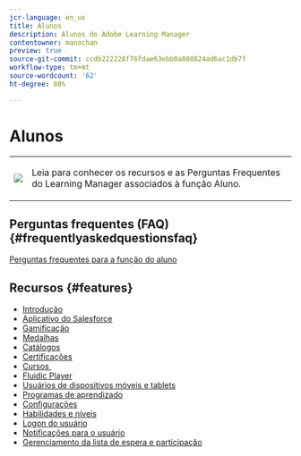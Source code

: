 ```yaml
---
jcr-language: en_us
title: Alunos
description: Alunos do Adobe Learning Manager
contentowner: manochan
preview: true
source-git-commit: ccdb222228f76fdae63ebb0a808824ad6ac1db7f
workflow-type: tm+mt
source-wordcount: '62'
ht-degree: 88%

---
```




# Alunos

<table> 
 <tbody>
  <tr> 
   <td><img src="assets/learner2.png"></td> 
   <td><p>Leia para conhecer os recursos e as Perguntas Frequentes do Learning Manager associados à função Aluno. </p></td> 
  </tr> 
 </tbody>
</table>

## Perguntas frequentes (FAQ) {#frequentlyaskedquestionsfaq}

[Perguntas frequentes para a função do aluno](learners/frequently-asked-questions-for-learners.md)

## Recursos {#features}

* [Introdução](learners/feature-summary/getting-started-learner.md)
* [Aplicativo do Salesforce](learners/feature-summary/sfdc-app.md)
* [Gamificação](learners/feature-summary/gamification.md)
* [Medalhas](learners/feature-summary/badges.md)
* [Catálogos](learners/feature-summary/catalogs.md)
* [Certificações](learners/feature-summary/certifications.md)
* [Cursos ](learners/feature-summary/courses.md)
* [Fluidic Player](learners/feature-summary/fluidic-player.md)
* [Usuários de dispositivos móveis e tablets](learners/feature-summary/ipad-android-tablet-users.md)
* [Programas de aprendizado](learners/feature-summary/learning-programs.md)
* [Configurações](learners/feature-summary/settings.md)
* [Habilidades e níveis](learners/feature-summary/skills-levels.md)
* [Logon do usuário](learners/feature-summary/user-login.md)
* [Notificações para o usuário](learners/feature-summary/user-notifications.md)
* [Gerenciamento da lista de espera e participação](learners/feature-summary/waitlist-attendance-management.md)

